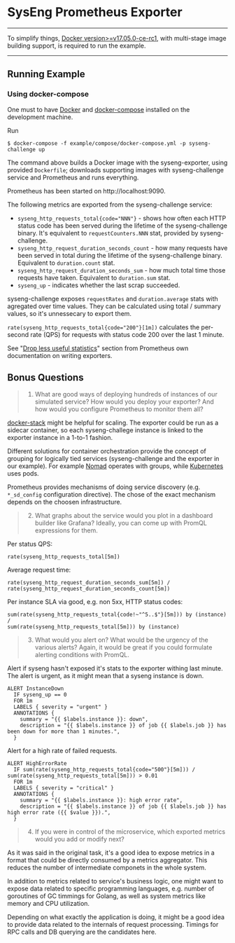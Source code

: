 # SysEng Prometheus Exporter

---

To simplify things, [Docker version>=v17.05.0-ce-rc1][1], with multi-stage image building support,
is required to run the example.

---

## Running Example

### Using docker-compose

One must to have [Docker](https://docker.com) and [docker-compose](https://docs.docker.com/compose/)
installed on the development machine.

Run

~~~
$ docker-compose -f example/compose/docker-compose.yml -p syseng-challenge up
~~~

The command above builds a Docker image with the syseng-exporter, using provided `Dockerfile`;
downloads supporting images with syseng-challenge service and Prometheus and runs everything.

Prometheus has been started on http://localhost:9090.

The following metrics are exported from the syseng-challenge service:

- `syseng_http_requests_total{code="NNN"}` - shows how often each HTTP status code has been served
  during the lifetime of the syseng-challenge binary. It's equivalent to `requestCounters.NNN` stat,
  provided by syseng-challenge.
- `syseng_http_request_duration_seconds_count` - how many requests have been served in total during
  the lifetime of the syseng-challenge binary. Equivalent to `duration.count` stat.
- `syseng_http_request_duration_seconds_sum` - how much total time those requests have taken.
  Equivalent to `duration.sum` stat.
- `syseng_up` - indicates whether the last scrap succeeded.

syseng-challenge exposes `requestRates` and `duration.average` stats with agregated over time values.
They can be calculated using total / summary values, so it's unnessecary to export them.

`rate(syseng_http_requests_total{code="200"}[1m])` calculates the per-second rate (QPS) for requests
with status code 200 over the last 1 minute.

See "[Drop less useful statistics](https://prometheus.io/docs/instrumenting/writing_exporters/#drop-less-useful-statistics)"
section from Prometheus own documentation on writing exporters.

## Bonus Questions

> 1. What are good ways of deploying hundreds of instances of our simulated service?
     How would you deploy your exporter? And how would you configure Prometheus to monitor them all?

[docker-stack](https://docs.docker.com/engine/reference/commandline/stack/) might be helpful for scaling.
The exporter could be run as a sidecar container, so each syseng-challege instance is linked to the exporter
instance in a 1-to-1 fashion.

Different solutions for container orchestration provide the concept of grouping for logically tied
services (syseng-challenge and the exporter in our example). For example [Nomad](https://www.nomadproject.io)
operates with groups, while [Kubernetes](https://kubernetes.io) uses pods.

Prometheus provides mechanisms of doing service discovery (e.g. `*_sd_config` configuration directive).
The chose of the exact mechanism depends on the choosen infrastructure.

> 2. What graphs about the service would you plot in a dashboard builder like Grafana?
     Ideally, you can come up with PromQL expressions for them.

Per status QPS:

~~~
rate(syseng_http_requests_total[5m])
~~~

Average request time:

~~~
rate(syseng_http_request_duration_seconds_sum[5m]) / rate(syseng_http_request_duration_seconds_count[5m])
~~~

Per instance SLA via good, e.g. non 5xx, HTTP status codes:

~~~
sum(rate(syseng_http_requests_total{code!~"^5..$"}[5m])) by (instance)
/
sum(rate(syseng_http_requests_total[5m])) by (instance)
~~~

> 3. What would you alert on? What would be the urgency of the various alerts?
     Again, it would be great if you could formulate alerting conditions with PromQL.

Alert if syseng hasn't exposed it's stats to the exporter withing last minute. The alert is urgent,
as it might mean that a syseng instance is down.

~~~
ALERT InstanceDown
  IF syseng_up == 0
  FOR 1m
  LABELS { severity = "urgent" }
  ANNOTATIONS {
    summary = "{{ $labels.instance }}: down",
    description = "{{ $labels.instance }} of job {{ $labels.job }} has been down for more than 1 minutes.",
  }
~~~

Alert for a high rate of failed requests.

~~~
ALERT HighErrorRate
  IF sum(rate(syseng_http_requests_total{code="500"}[5m])) / sum(rate(syseng_http_requests_total[5m])) > 0.01
  FOR 1m
  LABELS { severity = "critical" }
  ANNOTATIONS {
    summary = "{{ $labels.instance }}: high error rate",
    description = "{{ $labels.instance }} of job {{ $labels.job }} has high error rate ({{ $value }}).",
  }
~~~

> 4. If you were in control of the microservice, which exported metrics would you add or modify next?

As it was said in the original task, it's a good idea to expose metrics in a format that could be directly
consumed by a metrics aggregator. This reduces the number of intermediate componets in the whole system.

In addition to metrics related to service's business logic, one might want to expose data related
to specific programming languages, e.g. number of goroutines of GC timmings for Golang, as well
as system metrics like memory and CPU utilization.

Depending on what exactly the application is doing, it might be a good idea to provide data related
to the internals of request processing. Timings for RPC calls and DB querying are the candidates here.

[1]: https://github.com/moby/moby/releases/tag/v17.05.0-ce-rc1
